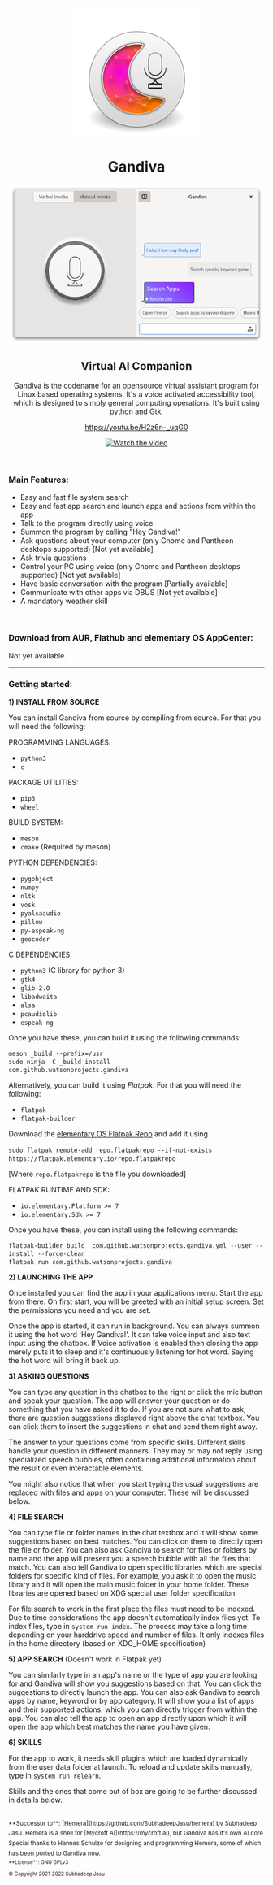 <div align="center">

<img src="data/images/icons/128/com.github.watsonprojects.gandiva.svg">

# Gandiva

<img src="screenshots/screenshot.png" width="500">

## Virtual AI Companion

Gandiva is the codename for an opensource virtual assistant program for Linux based operating systems. It's a voice activated accessibility tool, which is designed to simply general computing operations. It's built using python and Gtk.

https://youtu.be/H2z6n-_uqG0

[![Watch the video](https://img.youtube.com/vi/H2z6n-_uqG0/maxresdefault.jpg)](https://youtu.be/H2z6n-_uqG0)

</div>

<br>

### Main Features:
- Easy and fast file system search
- Easy and fast app search and launch apps and actions from within the app
- Talk to the program directly using voice
- Summon the program by calling "Hey Gandiva!"
- Ask questions about your computer (only Gnome and Pantheon desktops supported) [Not yet available]
- Ask trivia questions
- Control your PC using voice (only Gnome and Pantheon desktops supported) [Not yet available]
- Have basic conversation with the program [Partially available]
- Communicate with other apps via DBUS [Not yet available]
- A mandatory weather skill

<br>

### Download from AUR, Flathub and elementary OS AppCenter:

Not yet available.

--------------------------------------------------------------------------------

### Getting started:
**1) INSTALL FROM SOURCE**

You can install Gandiva from source by compiling from source. For that you will need the following:

PROGRAMMING LANGUAGES:
- `python3`
- `c`

PACKAGE UTILITIES:
- `pip3`
- `wheel`

BUILD SYSTEM:
- `meson`
- `cmake` (Required by meson)

PYTHON DEPENDENCIES:
- `pygobject`
- `numpy`
- `nltk`
- `vosk`
- `pyalsaaudio`
- `pillow`
- `py-espeak-ng`
- `geocoder`

C DEPENDENCIES:
- `python3` (C library for python 3)
- `gtk4`
- `glib-2.0`
- `libadwaita`
- `alsa`
- `pcaudiolib`
- `espeak-ng`

Once you have these, you can build it using the following commands:
```
meson _build --prefix=/usr
sudo ninja -C _build install
com.github.watsonprojects.gandiva
```

Alternatively, you can build it using <i>Flatpak</i>. For that you will need the following:

- `flatpak`
- `flatpak-builder`

Download the [elementary OS Flatpak Repo](https://flatpak.elementary.io)
and add it using

```sudo flatpak remote-add repo.flatpakrepo --if-not-exists https://flatpak.elementary.io/repo.flatpakrepo```

[Where `repo.flatpakrepo` is the file you downloaded]

FLATPAK RUNTIME AND SDK:
- `io.elementary.Platform >= 7`
- `io.elementary.Sdk >= 7`

Once you have these, you can install using the following commands:
```
flatpak-builder build  com.github.watsonprojects.gandiva.yml --user --install --force-clean
flatpak run com.github.watsonprojects.gandiva
```

**2) LAUNCHING THE APP**

Once installed you can find the app in your applications menu.
Start the app from there. On first start, you will be greeted with an initial setup screen. Set the permissions you need and you are set.

Once the app is started, it can run in background. You can always summon it using the hot word 'Hey Gandiva!'. It can take voice input and also text input using the chatbox. If Voice activation is enabled then closing the app merely puts it to sleep and it's continuously listening for hot word. Saying the hot word will bring it back up.

**3) ASKING QUESTIONS**

You can type any question in the chatbox to the right or click the mic button and speak your question. The app will answer your question or do
something that you have asked it to do. If you are not sure what to ask, there are question suggestions displayed right above the chat textbox.
You can click them to insert the suggestions in chat and send them right away.

The answer to your questions come from specific skills. Different skills handle your question in different manners. They may or may not reply using specialized speech bubbles, often containing additional information about the result or even interactable elements.

You might also notice that when you start typing the usual suggestions are replaced with files and apps on your computer. These will be discussed below.

**4) FILE SEARCH**

You can type file or folder names in the chat textbox and it will show some suggestions based on best matches. You can click on them to directly open the file or folder. You can also ask Gandiva to search for files or folders by name and the app will present you a speech bubble with all the files that match. You can also tell Gandiva to open specific libraries which are special folders for specific kind of files. For example, you ask it to open the music library and it will open the main music folder in your home folder. These libraries are opened based on XDG special user folder specification.

For file search to work in the first place the files must need to be indexed. Due to time considerations the app doesn't automatically index files yet. To index files, type in `system run index`. The process may take a long time depending on your harddrive speed and number of files. It only indexes files in the home directory (based on XDG_HOME specification)

**5) APP SEARCH** (Doesn't work in Flatpak yet)

You can similarly type in an app's name or the type of app you are looking for and Gandiva will show you suggestions based on that. You can click the suggestions to directly launch the app. You can also ask Gandiva to search apps by name, keyword or by app category. It will show you a list of apps and their supported actions, which you can directly trigger from within the app. You can also tell the app to open an app directly upon which it will open the app which best matches the name you have given.

**6) SKILLS**

For the app to work, it needs skill plugins which are loaded dynamically from the user data folder at launch. To reload and update skills manually, type in `system run relearn`.

Skills and the ones that come out of box are going to be further discussed in details below.


<br>
<sup>**Successor to**: [Hemera](https://github.com/SubhadeepJasu/hemera) by Subhadeep Jasu. Hemera is a shell for [Mycroft AI](https://mycroft.ai), but Gandiva has it's own AI core</sup>
<br>
<sup>Special thanks to Hannes Schulze for designing and programming Hemera, some of which has been ported to Gandiva now.
<br>
<sup>**License**: GNU GPLv3</sup>
<br>
<sup>© Copyright 2021-2022 Subhadeep Jasu</sup>
